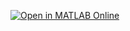 [![Open in MATLAB Online](https://www.mathworks.com/images/responsive/global/open-in-matlab-online.svg)](https://matlab.mathworks.com/open/github/v1?repo=HiroshiIwamura/CTC-Delay-Calculator&file=calcDelay.mlx)
